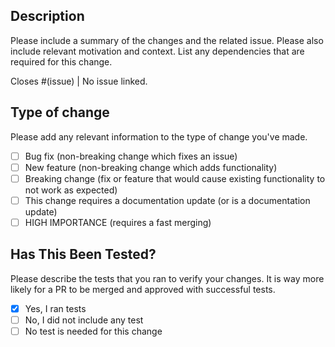 ## Description

Please include a summary of the changes and the related issue. Please also include relevant motivation and context. List any dependencies that are required for this change.

Closes #(issue) | No issue linked.

## Type of change

Please add any relevant information to the type of change you've made.

- [ ] Bug fix (non-breaking change which fixes an issue)
- [ ] New feature (non-breaking change which adds functionality)
- [ ] Breaking change (fix or feature that would cause existing functionality to not work as expected)
- [ ] This change requires a documentation update (or is a documentation update)
- [ ] HIGH IMPORTANCE (requires a fast merging)

## Has This Been Tested?

Please describe the tests that you ran to verify your changes. It is way more likely for a PR to be merged and approved with successful tests.

- [x] Yes, I ran tests
- [ ] No, I did not include any test
- [ ] No test is needed for this change
